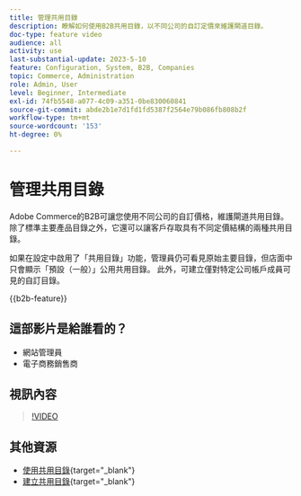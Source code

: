 ```yaml
---
title: 管理共用目錄
description: 瞭解如何使用B2B共用目錄，以不同公司的自訂定價來維護閘道目錄。
doc-type: feature video
audience: all
activity: use
last-substantial-update: 2023-5-10
feature: Configuration, System, B2B, Companies
topic: Commerce, Administration
role: Admin, User
level: Beginner, Intermediate
exl-id: 74fb5548-a077-4c09-a351-0be830060841
source-git-commit: abde2b1e7d1fd1fd5387f2564e79b086fb808b2f
workflow-type: tm+mt
source-wordcount: '153'
ht-degree: 0%

---
```


# 管理共用目錄

Adobe Commerce的B2B可讓您使用不同公司的自訂價格，維護閘道共用目錄。 除了標準主要產品目錄之外，它還可以讓客戶存取具有不同定價結構的兩種共用目錄。

如果在設定中啟用了「共用目錄」功能，管理員仍可看見原始主要目錄，但店面中只會顯示「預設（一般）」公用共用目錄。 此外，可建立僅對特定公司帳戶成員可見的自訂目錄。

{{b2b-feature}}

## 這部影片是給誰看的？

- 網站管理員
- 電子商務銷售商

## 視訊內容

>[!VIDEO](https://video.tv.adobe.com/v/344446?quality=12&learn=on)

## 其他資源

- [使用共用目錄](https://experienceleague.adobe.com/docs/commerce-admin/b2b/shared-catalogs/catalog-shared.html){target="_blank"}
- [建立共用目錄](https://experienceleague.adobe.com/docs/commerce-admin/b2b/shared-catalogs/define/catalog-shared-create.html){target="_blank"}
